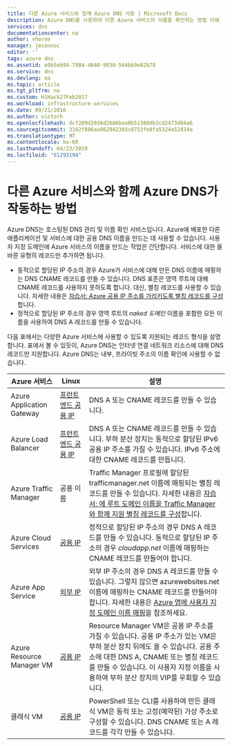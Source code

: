 ```yaml
---
title: 다른 Azure 서비스와 함께 Azure DNS 사용 | Microsoft Docs
description: Azure DNS를 사용하여 다른 Azure 서비스의 이름을 확인하는 방법 이해
services: dns
documentationcenter: na
author: vhorne
manager: jeconnoc
editor: ''
tags: azure dns
ms.assetid: e9b5eb94-7984-4640-9930-564bb9e82b78
ms.service: dns
ms.devlang: na
ms.topic: article
ms.tgt_pltfrm: na
ms.custom: H1Hack27Feb2017
ms.workload: infrastructure-services
ms.date: 09/21/2016
ms.author: victorh
ms.openlocfilehash: dcf209d2036d2686bea0b51380db3cd2473d04a6
ms.sourcegitcommit: 3102f886aa962842303c8753fe8fa5324a52834a
ms.translationtype: MT
ms.contentlocale: ko-KR
ms.lasthandoff: 04/23/2019
ms.locfileid: "61293194"
---
```

# <a name="how-azure-dns-works-with-other-azure-services"></a>다른 Azure 서비스와 함께 Azure DNS가 작동하는 방법

Azure DNS는 호스팅된 DNS 관리 및 이름 확인 서비스입니다. Azure에 배포한 다른 애플리케이션 및 서비스에 대한 공용 DNS 이름을 만드는 데 사용할 수 있습니다. 사용자 지정 도메인에 Azure 서비스의 이름을 만드는 작업은 간단합니다. 서비스에 대한 올바른 유형의 레코드만 추가하면 됩니다.

* 동적으로 할당된 IP 주소의 경우 Azure가 서비스에 대해 만든 DNS 이름에 매핑하는 DNS CNAME 레코드를 만들 수 있습니다. DNS 표준은 영역 루트에 대해 CNAME 레코드를 사용하지 못하도록 합니다. 대신, 별칭 레코드를 사용할 수 있습니다. 자세한 내용은 [자습서: Azure 공용 IP 주소를 가리키도록 별칭 레코드를 구성](tutorial-alias-pip.md)합니다.
* 정적으로 할당된 IP 주소의 경우 영역 루트의 *naked 도메인* 이름을 포함한 모든 이름을 사용하여 DNS A 레코드를 만들 수 있습니다.

다음 표에서는 다양한 Azure 서비스에 사용할 수 있도록 지원되는 레코드 형식을 설명합니다. 표에서 볼 수 있듯이, Azure DNS는 인터넷 연결 네트워크 리소스에 대해 DNS 레코드만 지원합니다. Azure DNS는 내부, 프라이빗 주소의 이름 확인에 사용할 수 없습니다.

| Azure 서비스 | Linux | 설명 |
| --- | --- | --- |
| Azure Application Gateway |[프런트 엔드 공용 IP](dns-custom-domain.md#public-ip-address) |DNS A 또는 CNAME 레코드를 만들 수 있습니다. |
| Azure Load Balancer |[프런트 엔드 공용 IP](dns-custom-domain.md#public-ip-address) |DNS A 또는 CNAME 레코드를 만들 수 있습니다. 부하 분산 장치는 동적으로 할당된 IPv6 공용 IP 주소를 가질 수 있습니다. IPv6 주소에 대한 CNAME 레코드를 만듭니다. |
| Azure Traffic Manager |공용 이름 |Traffic Manager 프로필에 할당된 trafficmanager.net 이름에 매핑되는 별칭 레코드를 만들 수 있습니다. 자세한 내용은 [자습서: 에 루트 도메인 이름을 Traffic Manager와 함께 지원 별칭 레코드를 구성](tutorial-alias-tm.md)합니다. |
| Azure Cloud Services |[공용 IP](dns-custom-domain.md#public-ip-address) |정적으로 할당된 IP 주소의 경우 DNS A 레코드를 만들 수 있습니다. 동적으로 할당된 IP 주소의 경우 *cloudapp.net* 이름에 매핑하는 CNAME 레코드를 만들어야 합니다.|
| Azure App Service | [외부 IP](dns-custom-domain.md#app-service-web-apps) |외부 IP 주소의 경우 DNS A 레코드를 만들 수 있습니다. 그렇지 않으면 azurewebsites.net 이름에 매핑하는 CNAME 레코드를 만들어야 합니다. 자세한 내용은 [Azure 앱에 사용자 지정 도메인 이름 매핑](../app-service/app-service-web-tutorial-custom-domain.md)을 참조하세요. |
| Azure Resource Manager VM |[공용 IP](dns-custom-domain.md#public-ip-address) |Resource Manager VM은 공용 IP 주소를 가질 수 있습니다. 공용 IP 주소가 있는 VM은 부하 분산 장치 뒤에도 올 수 있습니다. 공용 주소에 대한 DNS A, CNAME 또는 별칭 레코드를 만들 수 있습니다. 이 사용자 지정 이름을 사용하여 부하 분산 장치의 VIP를 우회할 수 있습니다. |
| 클래식 VM |[공용 IP](dns-custom-domain.md#public-ip-address) |PowerShell 또는 CLI를 사용하여 만든 클래식 VM은 동적 또는 고정(예약된) 가상 주소로 구성할 수 있습니다. DNS CNAME 또는 A 레코드를 각각 만들 수 있습니다. |
